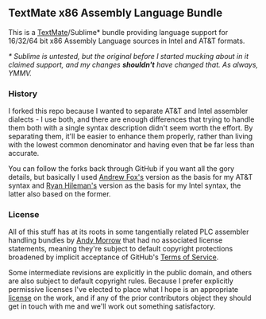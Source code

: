 ## TextMate x86 Assembly Language Bundle

This is a [TextMate][1]/Sublime&ast; bundle providing language support for
16/32/64 bit x86 Assembly Language sources in Intel and AT&amp;T formats.

_&ast; Sublime is untested, but the original before I started mucking about in
it claimed support, and my changes **shouldn't** have changed that.
As always, YMMV._

### History

I forked this repo because I wanted to separate AT&amp;T and Intel assembler
dialects - I use both, and there are enough differences that trying to handle
them both with a single syntax description didn't seem worth the effort. By
separating them, it'll be easier to enhance them properly, rather than living
with the lowest common denominator and having even that be far less than
accurate.

You can follow the forks back through GitHub if you want all the gory details,
but basically I used [Andrew Fox's][3] version as the basis for my AT&amp;T
syntax and [Ryan Hileman's][4] version as the basis for my Intel syntax, the
latter also based on the former.

### License

All of this stuff has at its roots in some tangentially related PLC assembler
handling bundles by [Andy Morrow][2] that had no associated license statements,
meaning they're subject to default copyright protections broadened by implicit
acceptance of GitHub's [Terms of Service][5].

Some intermediate revisions are explicitly in the public domain, and others are
also subject to default copyright rules. Because I prefer explicitly permissive
licenses I've elected to place what I hope is an appropriate [license](LICENSE)
on the work, and if any of the prior contributors object they should get in
touch with me and we'll work out something satisfactory.


  [1]: http://macromates.com/
  [2]: https://github.com/amorrow/pic-assembly-textmate-bundle
  [3]: https://github.com/foxostro/x86-assembly-textmate-bundle
  [4]: https://github.com/lunixbochs/x86-assembly-textmate-bundle
  [5]: https://help.github.com/articles/github-terms-of-service/#f-copyright-and-content-ownership

